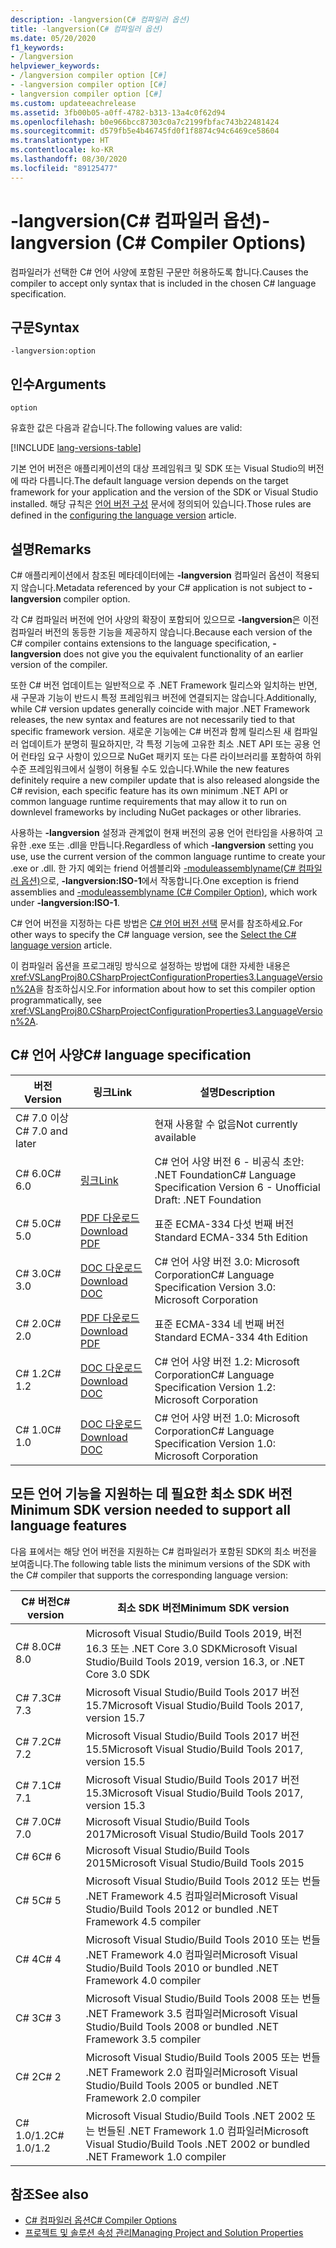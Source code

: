 ```yaml
---
description: -langversion(C# 컴파일러 옵션)
title: -langversion(C# 컴파일러 옵션)
ms.date: 05/20/2020
f1_keywords:
- /langversion
helpviewer_keywords:
- /langversion compiler option [C#]
- -langversion compiler option [C#]
- langversion compiler option [C#]
ms.custom: updateeachrelease
ms.assetid: 3fb00b05-a0ff-4782-b313-13a4c0f62d94
ms.openlocfilehash: b0e966bcc87303c0a7c2199fbfac743b22481424
ms.sourcegitcommit: d579fb5e4b46745fd0f1f8874c94c6469ce58604
ms.translationtype: HT
ms.contentlocale: ko-KR
ms.lasthandoff: 08/30/2020
ms.locfileid: "89125477"
---
```

# <a name="-langversion-c-compiler-options"></a><span data-ttu-id="3f0c7-103">-langversion(C# 컴파일러 옵션)</span><span class="sxs-lookup"><span data-stu-id="3f0c7-103">-langversion (C# Compiler Options)</span></span>

<span data-ttu-id="3f0c7-104">컴파일러가 선택한 C# 언어 사양에 포함된 구문만 허용하도록 합니다.</span><span class="sxs-lookup"><span data-stu-id="3f0c7-104">Causes the compiler to accept only syntax that is included in the chosen C# language specification.</span></span>

## <a name="syntax"></a><span data-ttu-id="3f0c7-105">구문</span><span class="sxs-lookup"><span data-stu-id="3f0c7-105">Syntax</span></span>

```console
-langversion:option
```

## <a name="arguments"></a><span data-ttu-id="3f0c7-106">인수</span><span class="sxs-lookup"><span data-stu-id="3f0c7-106">Arguments</span></span>

`option`

<span data-ttu-id="3f0c7-107">유효한 값은 다음과 같습니다.</span><span class="sxs-lookup"><span data-stu-id="3f0c7-107">The following values are valid:</span></span>

[!INCLUDE [lang-versions-table](../includes/langversion-table.md)]

<span data-ttu-id="3f0c7-108">기본 언어 버전은 애플리케이션의 대상 프레임워크 및 SDK 또는 Visual Studio의 버전에 따라 다릅니다.</span><span class="sxs-lookup"><span data-stu-id="3f0c7-108">The default language version depends on the target framework for your application and the version of the SDK or Visual Studio installed.</span></span> <span data-ttu-id="3f0c7-109">해당 규칙은 [언어 버전 구성](../configure-language-version.md#defaults) 문서에 정의되어 있습니다.</span><span class="sxs-lookup"><span data-stu-id="3f0c7-109">Those rules are defined in the [configuring the language version](../configure-language-version.md#defaults) article.</span></span>

## <a name="remarks"></a><span data-ttu-id="3f0c7-110">설명</span><span class="sxs-lookup"><span data-stu-id="3f0c7-110">Remarks</span></span>

<span data-ttu-id="3f0c7-111">C# 애플리케이션에서 참조된 메타데이터에는 **-langversion** 컴파일러 옵션이 적용되지 않습니다.</span><span class="sxs-lookup"><span data-stu-id="3f0c7-111">Metadata referenced by your C# application is not subject to **-langversion** compiler option.</span></span>

<span data-ttu-id="3f0c7-112">각 C# 컴파일러 버전에 언어 사양의 확장이 포함되어 있으므로 **-langversion**은 이전 컴파일러 버전의 동등한 기능을 제공하지 않습니다.</span><span class="sxs-lookup"><span data-stu-id="3f0c7-112">Because each version of the C# compiler contains extensions to the language specification, **-langversion** does not give you the equivalent functionality of an earlier version of the compiler.</span></span>

<span data-ttu-id="3f0c7-113">또한 C# 버전 업데이트는 일반적으로 주 .NET Framework 릴리스와 일치하는 반면, 새 구문과 기능이 반드시 특정 프레임워크 버전에 연결되지는 않습니다.</span><span class="sxs-lookup"><span data-stu-id="3f0c7-113">Additionally, while C# version updates generally coincide with major .NET Framework releases, the new syntax and features are not necessarily tied to that specific framework version.</span></span> <span data-ttu-id="3f0c7-114">새로운 기능에는 C# 버전과 함께 릴리스된 새 컴파일러 업데이트가 분명히 필요하지만, 각 특정 기능에 고유한 최소 .NET API 또는 공용 언어 런타임 요구 사항이 있으므로 NuGet 패키지 또는 다른 라이브러리를 포함하여 하위 수준 프레임워크에서 실행이 허용될 수도 있습니다.</span><span class="sxs-lookup"><span data-stu-id="3f0c7-114">While the new features definitely require a new compiler update that is also released alongside the C# revision, each specific feature has its own minimum .NET API or common language runtime requirements that may allow it to run on downlevel frameworks by including NuGet packages or other libraries.</span></span>

<span data-ttu-id="3f0c7-115">사용하는 **-langversion** 설정과 관계없이 현재 버전의 공용 언어 런타임을 사용하여 고유한 .exe 또는 .dll을 만듭니다.</span><span class="sxs-lookup"><span data-stu-id="3f0c7-115">Regardless of which **-langversion** setting you use, use the current version of the common language runtime to create your .exe or .dll.</span></span> <span data-ttu-id="3f0c7-116">한 가지 예외는 friend 어셈블리와 [-moduleassemblyname(C# 컴파일러 옵션)](./moduleassemblyname-compiler-option.md)으로, **-langversion:ISO-1**에서 작동합니다.</span><span class="sxs-lookup"><span data-stu-id="3f0c7-116">One exception is friend assemblies and [-moduleassemblyname (C# Compiler Option)](./moduleassemblyname-compiler-option.md), which work under **-langversion:ISO-1**.</span></span>

<span data-ttu-id="3f0c7-117">C# 언어 버전을 지정하는 다른 방법은 [C# 언어 버전 선택](../configure-language-version.md) 문서를 참조하세요.</span><span class="sxs-lookup"><span data-stu-id="3f0c7-117">For other ways to specify the C# language version, see the [Select the C# language version](../configure-language-version.md) article.</span></span>

<span data-ttu-id="3f0c7-118">이 컴파일러 옵션을 프로그래밍 방식으로 설정하는 방법에 대한 자세한 내용은 <xref:VSLangProj80.CSharpProjectConfigurationProperties3.LanguageVersion%2A>을 참조하십시오.</span><span class="sxs-lookup"><span data-stu-id="3f0c7-118">For information about how to set this compiler option programmatically, see <xref:VSLangProj80.CSharpProjectConfigurationProperties3.LanguageVersion%2A>.</span></span>

## <a name="c-language-specification"></a><span data-ttu-id="3f0c7-119">C# 언어 사양</span><span class="sxs-lookup"><span data-stu-id="3f0c7-119">C# language specification</span></span>

| <span data-ttu-id="3f0c7-120">버전</span><span class="sxs-lookup"><span data-stu-id="3f0c7-120">Version</span></span>          | <span data-ttu-id="3f0c7-121">링크</span><span class="sxs-lookup"><span data-stu-id="3f0c7-121">Link</span></span>                       | <span data-ttu-id="3f0c7-122">설명</span><span class="sxs-lookup"><span data-stu-id="3f0c7-122">Description</span></span>                                                             |
|------------------|----------------------------|-------------------------------------------------------------------------|
| <span data-ttu-id="3f0c7-123">C# 7.0 이상</span><span class="sxs-lookup"><span data-stu-id="3f0c7-123">C# 7.0 and later</span></span> |                            | <span data-ttu-id="3f0c7-124">현재 사용할 수 없음</span><span class="sxs-lookup"><span data-stu-id="3f0c7-124">Not currently available</span></span>                                                 |
| <span data-ttu-id="3f0c7-125">C# 6.0</span><span class="sxs-lookup"><span data-stu-id="3f0c7-125">C# 6.0</span></span>           | <span data-ttu-id="3f0c7-126">[링크][csharp-6]</span><span class="sxs-lookup"><span data-stu-id="3f0c7-126">[Link][csharp-6]</span></span>           | <span data-ttu-id="3f0c7-127">C# 언어 사양 버전 6 - 비공식 초안: .NET Foundation</span><span class="sxs-lookup"><span data-stu-id="3f0c7-127">C# Language Specification Version 6 - Unofficial Draft: .NET Foundation</span></span> |
| <span data-ttu-id="3f0c7-128">C# 5.0</span><span class="sxs-lookup"><span data-stu-id="3f0c7-128">C# 5.0</span></span>           | <span data-ttu-id="3f0c7-129">[PDF 다운로드][csharp-5]</span><span class="sxs-lookup"><span data-stu-id="3f0c7-129">[Download PDF][csharp-5]</span></span>   | <span data-ttu-id="3f0c7-130">표준 ECMA-334 다섯 번째 버전</span><span class="sxs-lookup"><span data-stu-id="3f0c7-130">Standard ECMA-334 5th Edition</span></span>                                           |
| <span data-ttu-id="3f0c7-131">C# 3.0</span><span class="sxs-lookup"><span data-stu-id="3f0c7-131">C# 3.0</span></span>           | <span data-ttu-id="3f0c7-132">[DOC 다운로드][csharp-3]</span><span class="sxs-lookup"><span data-stu-id="3f0c7-132">[Download DOC][csharp-3]</span></span>   | <span data-ttu-id="3f0c7-133">C# 언어 사양 버전 3.0: Microsoft Corporation</span><span class="sxs-lookup"><span data-stu-id="3f0c7-133">C# Language Specification Version 3.0: Microsoft Corporation</span></span>            |
| <span data-ttu-id="3f0c7-134">C# 2.0</span><span class="sxs-lookup"><span data-stu-id="3f0c7-134">C# 2.0</span></span>           | <span data-ttu-id="3f0c7-135">[PDF 다운로드][csharp-2]</span><span class="sxs-lookup"><span data-stu-id="3f0c7-135">[Download PDF][csharp-2]</span></span>   | <span data-ttu-id="3f0c7-136">표준 ECMA-334 네 번째 버전</span><span class="sxs-lookup"><span data-stu-id="3f0c7-136">Standard ECMA-334 4th Edition</span></span>                                           |
| <span data-ttu-id="3f0c7-137">C# 1.2</span><span class="sxs-lookup"><span data-stu-id="3f0c7-137">C# 1.2</span></span>           | <span data-ttu-id="3f0c7-138">[DOC 다운로드][csharp-1.2]</span><span class="sxs-lookup"><span data-stu-id="3f0c7-138">[Download DOC][csharp-1.2]</span></span> | <span data-ttu-id="3f0c7-139">C# 언어 사양 버전 1.2: Microsoft Corporation</span><span class="sxs-lookup"><span data-stu-id="3f0c7-139">C# Language Specification Version 1.2: Microsoft Corporation</span></span>            |
| <span data-ttu-id="3f0c7-140">C# 1.0</span><span class="sxs-lookup"><span data-stu-id="3f0c7-140">C# 1.0</span></span>           | <span data-ttu-id="3f0c7-141">[DOC 다운로드][csharp-1]</span><span class="sxs-lookup"><span data-stu-id="3f0c7-141">[Download DOC][csharp-1]</span></span>   | <span data-ttu-id="3f0c7-142">C# 언어 사양 버전 1.0: Microsoft Corporation</span><span class="sxs-lookup"><span data-stu-id="3f0c7-142">C# Language Specification Version 1.0: Microsoft Corporation</span></span>            |

[csharp-6]: /dotnet/csharp/language-reference/language-specification/introduction
[csharp-5]: https://www.ecma-international.org/publications/files/ECMA-ST/ECMA-334.pdf
[csharp-3]: https://download.microsoft.com/download/3/8/8/388e7205-bc10-4226-b2a8-75351c669b09/CSharp%20Language%20Specification.doc
[csharp-2]: https://www.ecma-international.org/publications/files/ECMA-ST-ARCH/ECMA-334%204th%20edition%20June%202006.pdf
[csharp-1.2]: https://www.ecma-international.org/publications/files/ECMA-ST-ARCH/ECMA-334%202nd%20edition%20December%202002.pdf
[csharp-1]: https://www.ecma-international.org/publications/files/ECMA-ST-ARCH/ECMA-334%201st%20edition%20December%202001.pdf

## <a name="minimum-sdk-version-needed-to-support-all-language-features"></a><span data-ttu-id="3f0c7-143">모든 언어 기능을 지원하는 데 필요한 최소 SDK 버전</span><span class="sxs-lookup"><span data-stu-id="3f0c7-143">Minimum SDK version needed to support all language features</span></span>

<span data-ttu-id="3f0c7-144">다음 표에서는 해당 언어 버전을 지원하는 C# 컴파일러가 포함된 SDK의 최소 버전을 보여줍니다.</span><span class="sxs-lookup"><span data-stu-id="3f0c7-144">The following table lists the minimum versions of the SDK with the C# compiler that supports the corresponding language version:</span></span>

| <span data-ttu-id="3f0c7-145">C# 버전</span><span class="sxs-lookup"><span data-stu-id="3f0c7-145">C# version</span></span> | <span data-ttu-id="3f0c7-146">최소 SDK 버전</span><span class="sxs-lookup"><span data-stu-id="3f0c7-146">Minimum SDK version</span></span>                                                                  |
|------------|--------------------------------------------------------------------------------------|
| <span data-ttu-id="3f0c7-147">C# 8.0</span><span class="sxs-lookup"><span data-stu-id="3f0c7-147">C# 8.0</span></span>     | <span data-ttu-id="3f0c7-148">Microsoft Visual Studio/Build Tools 2019, 버전 16.3 또는 .NET Core 3.0 SDK</span><span class="sxs-lookup"><span data-stu-id="3f0c7-148">Microsoft Visual Studio/Build Tools 2019, version 16.3, or .NET Core 3.0 SDK</span></span>         |
| <span data-ttu-id="3f0c7-149">C# 7.3</span><span class="sxs-lookup"><span data-stu-id="3f0c7-149">C# 7.3</span></span>     | <span data-ttu-id="3f0c7-150">Microsoft Visual Studio/Build Tools 2017 버전 15.7</span><span class="sxs-lookup"><span data-stu-id="3f0c7-150">Microsoft Visual Studio/Build Tools 2017, version 15.7</span></span>                               |
| <span data-ttu-id="3f0c7-151">C# 7.2</span><span class="sxs-lookup"><span data-stu-id="3f0c7-151">C# 7.2</span></span>     | <span data-ttu-id="3f0c7-152">Microsoft Visual Studio/Build Tools 2017 버전 15.5</span><span class="sxs-lookup"><span data-stu-id="3f0c7-152">Microsoft Visual Studio/Build Tools 2017, version 15.5</span></span>                               |
| <span data-ttu-id="3f0c7-153">C# 7.1</span><span class="sxs-lookup"><span data-stu-id="3f0c7-153">C# 7.1</span></span>     | <span data-ttu-id="3f0c7-154">Microsoft Visual Studio/Build Tools 2017 버전 15.3</span><span class="sxs-lookup"><span data-stu-id="3f0c7-154">Microsoft Visual Studio/Build Tools 2017, version 15.3</span></span>                               |
| <span data-ttu-id="3f0c7-155">C# 7.0</span><span class="sxs-lookup"><span data-stu-id="3f0c7-155">C# 7.0</span></span>     | <span data-ttu-id="3f0c7-156">Microsoft Visual Studio/Build Tools 2017</span><span class="sxs-lookup"><span data-stu-id="3f0c7-156">Microsoft Visual Studio/Build Tools 2017</span></span>                                             |
| <span data-ttu-id="3f0c7-157">C# 6</span><span class="sxs-lookup"><span data-stu-id="3f0c7-157">C# 6</span></span>       | <span data-ttu-id="3f0c7-158">Microsoft Visual Studio/Build Tools 2015</span><span class="sxs-lookup"><span data-stu-id="3f0c7-158">Microsoft Visual Studio/Build Tools 2015</span></span>                                             |
| <span data-ttu-id="3f0c7-159">C# 5</span><span class="sxs-lookup"><span data-stu-id="3f0c7-159">C# 5</span></span>       | <span data-ttu-id="3f0c7-160">Microsoft Visual Studio/Build Tools 2012 또는 번들 .NET Framework 4.5 컴파일러</span><span class="sxs-lookup"><span data-stu-id="3f0c7-160">Microsoft Visual Studio/Build Tools 2012 or bundled .NET Framework 4.5 compiler</span></span>      |
| <span data-ttu-id="3f0c7-161">C# 4</span><span class="sxs-lookup"><span data-stu-id="3f0c7-161">C# 4</span></span>       | <span data-ttu-id="3f0c7-162">Microsoft Visual Studio/Build Tools 2010 또는 번들 .NET Framework 4.0 컴파일러</span><span class="sxs-lookup"><span data-stu-id="3f0c7-162">Microsoft Visual Studio/Build Tools 2010 or bundled .NET Framework 4.0 compiler</span></span>      |
| <span data-ttu-id="3f0c7-163">C# 3</span><span class="sxs-lookup"><span data-stu-id="3f0c7-163">C# 3</span></span>       | <span data-ttu-id="3f0c7-164">Microsoft Visual Studio/Build Tools 2008 또는 번들 .NET Framework 3.5 컴파일러</span><span class="sxs-lookup"><span data-stu-id="3f0c7-164">Microsoft Visual Studio/Build Tools 2008 or bundled .NET Framework 3.5 compiler</span></span>      |
| <span data-ttu-id="3f0c7-165">C# 2</span><span class="sxs-lookup"><span data-stu-id="3f0c7-165">C# 2</span></span>       | <span data-ttu-id="3f0c7-166">Microsoft Visual Studio/Build Tools 2005 또는 번들 .NET Framework 2.0 컴파일러</span><span class="sxs-lookup"><span data-stu-id="3f0c7-166">Microsoft Visual Studio/Build Tools 2005 or bundled .NET Framework 2.0 compiler</span></span>      |
| <span data-ttu-id="3f0c7-167">C# 1.0/1.2</span><span class="sxs-lookup"><span data-stu-id="3f0c7-167">C# 1.0/1.2</span></span> | <span data-ttu-id="3f0c7-168">Microsoft Visual Studio/Build Tools .NET 2002 또는 번들된 .NET Framework 1.0 컴파일러</span><span class="sxs-lookup"><span data-stu-id="3f0c7-168">Microsoft Visual Studio/Build Tools .NET 2002 or bundled .NET Framework 1.0 compiler</span></span> |

## <a name="see-also"></a><span data-ttu-id="3f0c7-169">참조</span><span class="sxs-lookup"><span data-stu-id="3f0c7-169">See also</span></span>

- [<span data-ttu-id="3f0c7-170">C# 컴파일러 옵션</span><span class="sxs-lookup"><span data-stu-id="3f0c7-170">C# Compiler Options</span></span>](index.md)
- [<span data-ttu-id="3f0c7-171">프로젝트 및 솔루션 속성 관리</span><span class="sxs-lookup"><span data-stu-id="3f0c7-171">Managing Project and Solution Properties</span></span>](/visualstudio/ide/managing-project-and-solution-properties)
